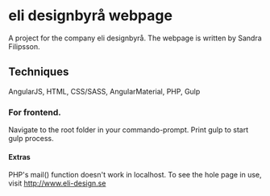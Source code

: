 # eli designbyrå webpage

A project for the company eli designbyrå. The webpage is written by Sandra Filipsson.

## Techniques

AngularJS, HTML, CSS/SASS, AngularMaterial, PHP, Gulp

### For frontend.

Navigate to the root folder in your commando-prompt. Print gulp to start gulp process.

#### Extras

PHP's mail() function doesn't work in localhost. To see the hole page in use, visit http://www.eli-design.se
